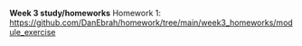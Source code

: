 **Week 3 study/homeworks**
Homework 1: https://github.com/DanEbrah/homework/tree/main/week3_homeworks/module_exercise
